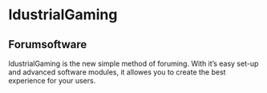 # IdustrialGaming
## Forumsoftware

IdustrialGaming is the new simple method of foruming. With it’s easy set-up and advanced software modules, it allowes you to create the best experience for your users.